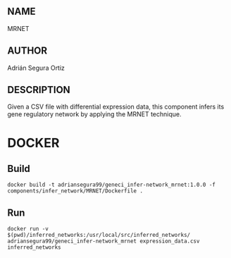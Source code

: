 ## NAME

MRNET

## AUTHOR

Adrián Segura Ortiz

## DESCRIPTION

Given a CSV file with differential expression data, this component infers its gene regulatory network by applying the MRNET technique.

# DOCKER

## Build

```
docker build -t adriansegura99/geneci_infer-network_mrnet:1.0.0 -f components/infer_network/MRNET/Dockerfile .
```

## Run

```
docker run -v $(pwd)/inferred_networks:/usr/local/src/inferred_networks/ adriansegura99/geneci_infer-network_mrnet expression_data.csv inferred_networks
```
